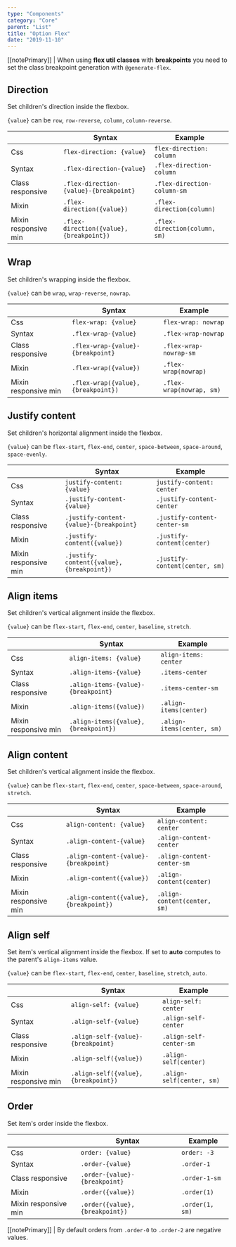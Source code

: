 ```yaml
---
type: "Components"
category: "Core"
parent: "List"
title: "Option Flex"
date: "2019-11-10"
---
```


[[notePrimary]]
| When using **flex util classes** with **breakpoints** you need to set the class breakpoint generation with `@generate-flex`.

## Direction

Set children's direction inside the flexbox.

`{value}` can be `row`, `row-reverse`, `column`, `column-reverse`.

<div class="table-scroll">

|                         | Syntax                                    | Example                       |
| ----------------------- | ----------------------------------------- | ----------------------------- |
| Css                   | `flex-direction: {value}`                        | `flex-direction: column`                   |
| Syntax                   | `.flex-direction-{value}`                        | `.flex-direction-column`                   |
| Class responsive        | `.flex-direction-{value}-{breakpoint}`           | `.flex-direction-column-sm`                |
| Mixin                   | `.flex-direction({value})`                        | `.flex-direction(column)`                   |
| Mixin responsive min    | `.flex-direction({value}, {breakpoint})`          | `.flex-direction(column, sm)`               |

</div>

<demo>
  <demovanilla src="vanilla/components/core/list/direction-row" name="row">
  </demovanilla>
  <demovanilla src="vanilla/components/core/list/direction-row-reverse" name="row-reverse">
  </demovanilla>
  <demovanilla src="vanilla/components/core/list/direction-column" name="column">
  </demovanilla>
  <demovanilla src="vanilla/components/core/list/direction-column-reverse" name="column-reverse">
  </demovanilla>
</demo>

## Wrap

Set children's wrapping inside the flexbox.

`{value}` can be `wrap`, `wrap-reverse`, `nowrap`.

<div class="table-scroll">

|                         | Syntax                                    | Example                       |
| ----------------------- | ----------------------------------------- | ----------------------------- |
| Css                   | `flex-wrap: {value}`                        | `flex-wrap: nowrap`                   |
| Syntax                   | `.flex-wrap-{value}`                        | `.flex-wrap-nowrap`                   |
| Class responsive        | `.flex-wrap-{value}-{breakpoint}`           | `.flex-wrap-nowrap-sm`                |
| Mixin                   | `.flex-wrap({value})`                        | `.flex-wrap(nowrap)`                   |
| Mixin responsive min    | `.flex-wrap({value}, {breakpoint})`          | `.flex-wrap(nowrap, sm)`               |

</div>

<demo>
  <demovanilla src="vanilla/components/core/list/wrap" name="wrap">
  </demovanilla>
  <demovanilla src="vanilla/components/core/list/wrap-reverse" name="wrap-reverse">
  </demovanilla>
  <demovanilla src="vanilla/components/core/list/nowrap" name="nowrap">
  </demovanilla>
</demo>

## Justify content

Set children's horizontal alignment inside the flexbox.

`{value}` can be `flex-start`, `flex-end`, `center`, `space-between`, `space-around`, `space-evenly`.

<div class="table-scroll">

|                         | Syntax                                    | Example                       |
| ----------------------- | ----------------------------------------- | ----------------------------- |
| Css                   | `justify-content: {value}`                        | `justify-content: center`                   |
| Syntax                   | `.justify-content-{value}`                        | `.justify-content-center`                   |
| Class responsive        | `.justify-content-{value}-{breakpoint}`           | `.justify-content-center-sm`                |
| Mixin                   | `.justify-content({value})`                        | `.justify-content(center)`                   |
| Mixin responsive min    | `.justify-content({value}, {breakpoint})`          | `.justify-content(center, sm)`               |

</div>

<demo>
  <demovanilla src="vanilla/components/core/list/justify-start" name="flex-start">
  </demovanilla>
  <demovanilla src="vanilla/components/core/list/justify-end" name="flex-end">
  </demovanilla>
  <demovanilla src="vanilla/components/core/list/justify-center" name="center">
  </demovanilla>
  <demovanilla src="vanilla/components/core/list/justify-between" name="space-between">
  </demovanilla>
  <demovanilla src="vanilla/components/core/list/justify-around" name="space-around">
  </demovanilla>
  <demovanilla src="vanilla/components/core/list/justify-evenly" name="space-evenly">
  </demovanilla>
</demo>

## Align items

Set children's vertical alignment inside the flexbox.

`{value}` can be `flex-start`, `flex-end`, `center`, `baseline`, `stretch`.

<div class="table-scroll">

|                         | Syntax                                    | Example                       |
| ----------------------- | ----------------------------------------- | ----------------------------- |
| Css                   | `align-items: {value}`                        | `align-items: center`                   |
| Syntax                   | `.align-items-{value}`                        | `.items-center`                   |
| Class responsive        | `.align-items-{value}-{breakpoint}`           | `.items-center-sm`                |
| Mixin                   | `.align-items({value})`                        | `.align-items(center)`                   |
| Mixin responsive min    | `.align-items({value}, {breakpoint})`          | `.align-items(center, sm)`               |

</div>

<demo>
  <demovanilla src="vanilla/components/core/list/items-start" name="flex-start">
  </demovanilla>
  <demovanilla src="vanilla/components/core/list/items-end" name="flex-end">
  </demovanilla>
  <demovanilla src="vanilla/components/core/list/items-center" name="center">
  </demovanilla>
  <demovanilla src="vanilla/components/core/list/items-baseline" name="baseline">
  </demovanilla>
  <demovanilla src="vanilla/components/core/list/items-stretch" name="stretch">
  </demovanilla>
</demo>

## Align content

Set children's vertical alignment inside the flexbox.

`{value}` can be `flex-start`, `flex-end`, `center`, `space-between`, `space-around`, `stretch`.

<div class="table-scroll">

|                         | Syntax                                    | Example                       |
| ----------------------- | ----------------------------------------- | ----------------------------- |
| Css                   | `align-content: {value}`                        | `align-content: center`                   |
| Syntax                   | `.align-content-{value}`                        | `.align-content-center`                   |
| Class responsive        | `.align-content-{value}-{breakpoint}`           | `.align-content-center-sm`                |
| Mixin                   | `.align-content({value})`                        | `.align-content(center)`                   |
| Mixin responsive min    | `.align-content({value}, {breakpoint})`          | `.align-content(center, sm)`               |

</div>

<demo>
  <demovanilla src="vanilla/components/core/list/content-start" name="flex-start">
  </demovanilla>
  <demovanilla src="vanilla/components/core/list/content-end" name="flex-end">
  </demovanilla>
  <demovanilla src="vanilla/components/core/list/content-center" name="center">
  </demovanilla>
  <demovanilla src="vanilla/components/core/list/content-between" name="space-between">
  </demovanilla>
  <demovanilla src="vanilla/components/core/list/content-around" name="space-around">
  </demovanilla>
  <demovanilla src="vanilla/components/core/list/content-stretch" name="stretch">
  </demovanilla>
</demo>

## Align self

Set item's vertical alignment inside the flexbox.
If set to **auto** computes to the parent's `align-items` value.

`{value}` can be `flex-start`, `flex-end`, `center`, `baseline`, `stretch`, `auto`.

<div class="table-scroll">

|                         | Syntax                                    | Example                       |
| ----------------------- | ----------------------------------------- | ----------------------------- |
| Css                   | `align-self: {value}`                        | `align-self: center`                   |
| Syntax                   | `.align-self-{value}`                        | `.align-self-center`                   |
| Class responsive        | `.align-self-{value}-{breakpoint}`           | `.align-self-center-sm`                |
| Mixin                   | `.align-self({value})`                        | `.align-self(center)`                   |
| Mixin responsive min    | `.align-self({value}, {breakpoint})`          | `.align-self(center, sm)`               |

</div>

<demo>
  <demovanilla src="vanilla/components/core/list/self-start" name="flex-start">
  </demovanilla>
  <demovanilla src="vanilla/components/core/list/self-end" name="flex-end">
  </demovanilla>
  <demovanilla src="vanilla/components/core/list/self-center" name="center">
  </demovanilla>
  <demovanilla src="vanilla/components/core/list/self-baseline" name="baseline">
  </demovanilla>
  <demovanilla src="vanilla/components/core/list/self-stretch" name="stretch">
  </demovanilla>
  <demovanilla src="vanilla/components/core/list/self-auto" name="auto">
  </demovanilla>
</demo>

## Order

Set item's order inside the flexbox.

<div class="table-scroll">

|                         | Syntax                                    | Example                       |
| ----------------------- | ----------------------------------------- | ----------------------------- |
| Css                   | `order: {value}`                        | `order: -3`                   |
| Syntax                   | `.order-{value}`                        | `.order-1`                   |
| Class responsive        | `.order-{value}-{breakpoint}`           | `.order-1-sm`                |
| Mixin                   | `.order({value})`                        | `.order(1)`                   |
| Mixin responsive min    | `.order({value}, {breakpoint})`          | `.order(1, sm)`               |

</div>

[[notePrimary]]
| By default orders from `.order-0` to `.order-2` are negative values.

<demo>
  <demovanilla src="vanilla/components/core/list/order">
  </demovanilla>
</demo>

